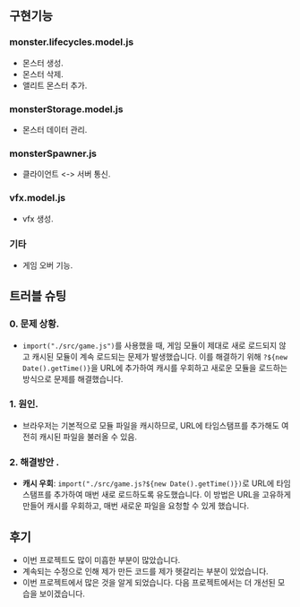 ## 구현기능
### monster.lifecycles.model.js
- 몬스터 생성.
- 몬스터 삭제.
- 앨리트 몬스터 추가.
### monsterStorage.model.js
- 몬스터 데이터 관리.

### monsterSpawner.js
- 클라이언트 <-> 서버 통신.

### vfx.model.js
- vfx 생성.

### 기타
- 게임 오버 기능.

## 트러블 슈팅  
### 0. 문제 상황.
- `import("./src/game.js")`를 사용했을 때, 게임 모듈이 제대로 새로 로드되지 않고 캐시된 모듈이 계속 로드되는 문제가 발생했습니다. 이를 해결하기 위해 `?${new Date().getTime()}`을 URL에 추가하여 캐시를 우회하고 새로운 모듈을 로드하는 방식으로 문제를 해결했습니다.

### 1. 원인.
- 브라우저는 기본적으로 모듈 파일을 캐시하므로, URL에 타임스탬프를 추가해도 여전히 캐시된 파일을 불러올 수 있음.

### 2. 해결방안 .
- **캐시 우회**: `import("./src/game.js?${new Date().getTime()})`로 URL에 타임스탬프를 추가하여 매번 새로 로드하도록 유도했습니다. 이 방법은 URL을 고유하게 만들어 캐시를 우회하고, 매번 새로운 파일을 요청할 수 있게 했습니다.

## 후기
- 이번 프로젝트도 많이 미흡한 부분이 많았습니다.
- 계속되는 수정으로 인해 제가 만든 코드를 제가 헷갈리는 부분이 있었습니다.
- 이번 프로젝트에서 많은 것을 알게 되었습니다. 다음 프로젝트에서는 더 개선된 모습을 보이겠습니다.